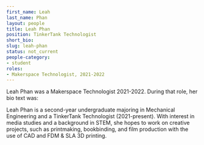 ```yaml
---
first_name: Leah
last_name: Phan
layout: people
title: Leah Phan
position: TinkerTank Technologist
short_bio:
slug: leah-phan
status: not_current
people-category:
- student
roles:
- Makerspace Technologist, 2021-2022
---
```

Leah Phan was a Makerspace Technologist 2021-2022. During that role, her bio text was:

Leah Phan is a second-year undergraduate majoring in Mechanical Engineering and a TinkerTank Technologist (2021-present). With interest in media studies and a background in STEM, she hopes to work on creative projects, such as printmaking, bookbinding, and film production with the use of CAD and FDM & SLA 3D printing.
